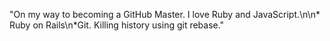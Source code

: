 "On my way to becoming a GitHub Master. I love Ruby and JavaScript.\n\n* Ruby on Rails\n*Git.  Killing history using git rebase." 
